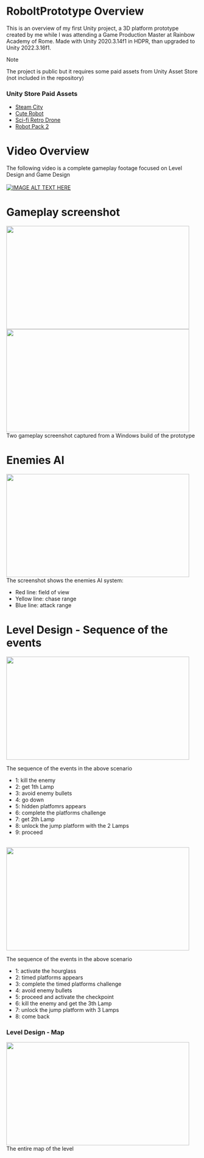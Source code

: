 # RoboltPrototype Overview
This is an overview of my first Unity project, a 3D platform prototype created by me while I was attending a Game Production Master at Rainbow Academy of Rome. Made with Unity 2020.3.14f1 in HDPR, than upgraded to Unity 2022.3.16f1.

> [!NOTE]
> The project is public but it requires some paid assets from Unity Asset Store (not included in the repository)

### Unity Store Paid Assets

- [Steam City](https://shorturl.at/aeisW)
- [Cute Robot](https://shorturl.at/stEZ1)
- [Sci-fi Retro Drone](https://shorturl.at/agAIX)
- [Robot Pack 2](https://shorturl.at/iqLV4)

# Video Overview
The following video is a complete gameplay footage focused on Level Design and Game Design
<br/>
<br/>
[![IMAGE ALT TEXT HERE](https://img.youtube.com/vi/RRnn18OSXas/0.jpg)](https://www.youtube.com/watch?v=RRnn18OSXas)

# Gameplay screenshot

<img src="https://github.com/joecat88/RoboltPrototype/assets/132989778/c622d2ab-f6f1-44a0-bf0b-692f68994751" width="480" height="270">
<br/>
<img src="https://github.com/joecat88/RoboltPrototype/assets/132989778/c6cbcd98-20c5-4ff5-baaf-4771c163ec6c" width="480" height="270">
<br/>
Two gameplay screenshot captured from a Windows build of the prototype

# Enemies AI

<img src="https://github.com/joecat88/RoboltPrototype/assets/132989778/24e9ebbb-930b-4b34-bee4-7c111808c9bc" width="480" height="270">
<br/>
The screenshot shows the enemies AI system:

- Red line: field of view
- Yellow line: chase range
- Blue line: attack range

# Level Design - Sequence of the events

<img src="https://github.com/joecat88/RoboltPrototype/assets/132989778/05755353-088d-403e-ba3b-bb1103b437df" width="480" height="270">
<br/>

The sequence of the events in the above scenario
- 1: kill the enemy
- 2: get 1th Lamp
- 3: avoid enemy bullets
- 4: go down
- 5: hidden platfomrs appears
- 6: complete the platforms challenge
- 7: get 2th Lamp
- 8: unlock the jump platform with the 2 Lamps
- 9: proceed 
<br/>
<img src="https://github.com/joecat88/RoboltPrototype/assets/132989778/4cb98d79-20d9-4a6a-bb07-22d8d572b449" width="480" height="270">
<br/>

The sequence of the events in the above scenario
- 1: activate the hourglass
- 2: timed platforms appears
- 3: complete the timed platforms challenge
- 4: avoid enemy bullets
- 5: proceed and activate the checkpoint
- 6: kill the enemy and get the 3th Lamp
- 7: unlock the jump platform with 3 Lamps
- 8: come back

### Level Design - Map
<img src="https://github.com/joecat88/RoboltPrototype/assets/132989778/2c708ef1-94af-4fda-90d4-b5c03b178d22" width="480" height="270">
<br/>
The entire map of the level


